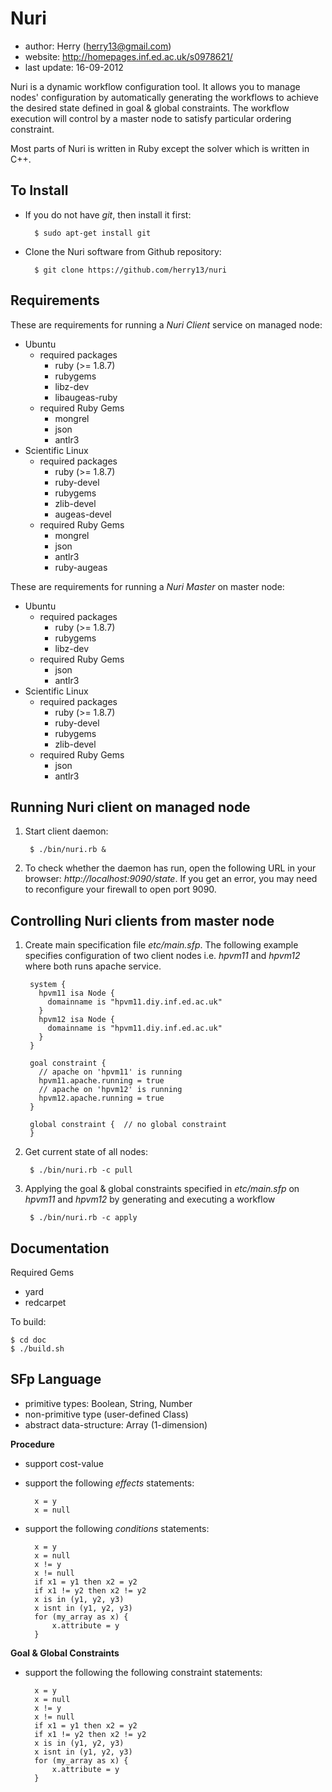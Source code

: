 Nuri
====
- author: Herry (herry13@gmail.com)
- website: http://homepages.inf.ed.ac.uk/s0978621/
- last update: 16-09-2012
 
Nuri is a dynamic workflow configuration tool. It allows you to manage nodes' configuration by automatically generating the workflows to achieve the desired state defined in goal & global constraints. The workflow execution will control by a master node to satisfy particular ordering constraint.

Most parts of Nuri is written in Ruby except the solver which is written in C++.

To Install
----------
- If you do not have *git*, then install it first:

		$ sudo apt-get install git


- Clone the Nuri software from Github repository:

		$ git clone https://github.com/herry13/nuri


Requirements
------------
These are requirements for running a *Nuri Client* service on managed node:
- Ubuntu
	- required packages
		- ruby (>= 1.8.7)
		- rubygems
		- libz-dev
		- libaugeas-ruby
	- required Ruby Gems
		- mongrel
		- json
		- antlr3
- Scientific Linux
	- required packages
		- ruby (>= 1.8.7)
		- ruby-devel
		- rubygems
		- zlib-devel
		- augeas-devel
	- required Ruby Gems
		- mongrel
		- json
		- antlr3
		- ruby-augeas

These are requirements for running a *Nuri Master* on master node:
- Ubuntu
	- required packages
		- ruby (>= 1.8.7)
		- rubygems
		- libz-dev
	- required Ruby Gems
		- json
		- antlr3
- Scientific Linux
	- required packages
		- ruby (>= 1.8.7)
		- ruby-devel
		- rubygems
		- zlib-devel
	- required Ruby Gems
		- json
		- antlr3

Running Nuri client on managed node
-----------------------------------
1. Start client daemon:

		$ ./bin/nuri.rb &

2. To check whether the daemon has run, open the following URL in your browser: *http://localhost:9090/state*.
   If you get an error, you may need to reconfigure your firewall to open port 9090. 

Controlling Nuri clients from master node
-----------------------------------------
1. Create main specification file *etc/main.sfp*. The following example specifies configuration of two client nodes i.e.
   *hpvm11* and *hpvm12* where both runs apache service.

		system {
		  hpvm11 isa Node {
		    domainname is "hpvm11.diy.inf.ed.ac.uk"
		  }
		  hpvm12 isa Node {
		    domainname is "hpvm11.diy.inf.ed.ac.uk"
		  }
		}

		goal constraint {
		  // apache on 'hpvm11' is running
		  hpvm11.apache.running = true
		  // apache on 'hpvm12' is running
		  hpvm12.apache.running = true
		}
		
		global constraint {  // no global constraint
		}

2. Get current state of all nodes:

		$ ./bin/nuri.rb -c pull

3. Applying the goal & global constraints specified in *etc/main.sfp* on *hpvm11* and *hpvm12*
   by generating and executing a workflow

		$ ./bin/nuri.rb -c apply

Documentation
-------------
Required Gems
- yard
- redcarpet

To build:

    $ cd doc
    $ ./build.sh

SFp Language
------------
- primitive types: Boolean, String, Number
- non-primitive type (user-defined Class)
- abstract data-structure: Array (1-dimension)

**Procedure**
- support cost-value
- support the following *effects* statements:

		x = y
		x = null

- support the following *conditions* statements:

		x = y
		x = null
		x != y
		x != null
		if x1 = y1 then x2 = y2
		if x1 != y2 then x2 != y2
		x is in (y1, y2, y3)
		x isnt in (y1, y2, y3)
		for (my_array as x) {
			x.attribute = y
		}

**Goal & Global Constraints**
- support the following the following constraint statements:

		x = y
		x = null
		x != y
		x != null
		if x1 = y1 then x2 = y2
		if x1 != y2 then x2 != y2
		x is in (y1, y2, y3)
		x isnt in (y1, y2, y3)
		for (my_array as x) {
			x.attribute = y
		}
